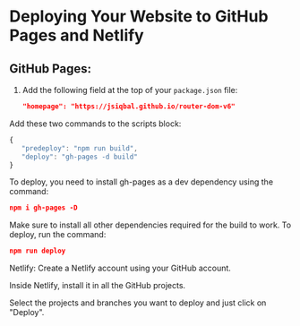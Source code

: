 

# Deploying Your Website to GitHub Pages and Netlify

## GitHub Pages:

1. Add the following field at the top of your `package.json` file:

   ```json
   "homepage": "https://jsiqbal.github.io/router-dom-v6"
Add these two commands to the scripts block:

```javascript
{
   "predeploy": "npm run build",
   "deploy": "gh-pages -d build"
}
```

To deploy, you need to install gh-pages as a dev dependency using the command:

```json
npm i gh-pages -D
```

Make sure to install all other dependencies required for the build to work. To deploy, run the command:

```json
npm run deploy
```

Netlify:
Create a Netlify account using your GitHub account.

Inside Netlify, install it in all the GitHub projects.

Select the projects and branches you want to deploy and just click on "Deploy".
